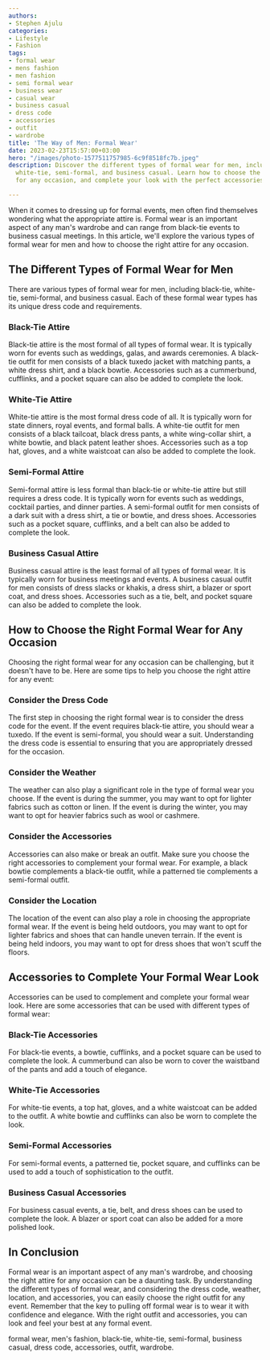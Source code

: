 ```yaml
---
authors:
- Stephen Ajulu
categories:
- Lifestyle
- Fashion
tags:
- formal wear
- mens fashion
- men fashion
- semi formal wear
- business wear
- casual wear
- business casual
- dress code
- accessories
- outfit
- wardrobe
title: 'The Way of Men: Formal Wear'
date: 2023-02-23T15:57:00+03:00
hero: "/images/photo-1577511757985-6c9f8518fc7b.jpeg"
description: Discover the different types of formal wear for men, including black-tie,
  white-tie, semi-formal, and business casual. Learn how to choose the right attire
  for any occasion, and complete your look with the perfect accessories.

---
```

When it comes to dressing up for formal events, men often find themselves wondering what the appropriate attire is. Formal wear is an important aspect of any man's wardrobe and can range from black-tie events to business casual meetings. In this article, we'll explore the various types of formal wear for men and how to choose the right attire for any occasion.

## The Different Types of Formal Wear for Men

There are various types of formal wear for men, including black-tie, white-tie, semi-formal, and business casual. Each of these formal wear types has its unique dress code and requirements.

### Black-Tie Attire

Black-tie attire is the most formal of all types of formal wear. It is typically worn for events such as weddings, galas, and awards ceremonies. A black-tie outfit for men consists of a black tuxedo jacket with matching pants, a white dress shirt, and a black bowtie. Accessories such as a cummerbund, cufflinks, and a pocket square can also be added to complete the look.

### White-Tie Attire

White-tie attire is the most formal dress code of all. It is typically worn for state dinners, royal events, and formal balls. A white-tie outfit for men consists of a black tailcoat, black dress pants, a white wing-collar shirt, a white bowtie, and black patent leather shoes. Accessories such as a top hat, gloves, and a white waistcoat can also be added to complete the look.

### Semi-Formal Attire

Semi-formal attire is less formal than black-tie or white-tie attire but still requires a dress code. It is typically worn for events such as weddings, cocktail parties, and dinner parties. A semi-formal outfit for men consists of a dark suit with a dress shirt, a tie or bowtie, and dress shoes. Accessories such as a pocket square, cufflinks, and a belt can also be added to complete the look.

### Business Casual Attire

Business casual attire is the least formal of all types of formal wear. It is typically worn for business meetings and events. A business casual outfit for men consists of dress slacks or khakis, a dress shirt, a blazer or sport coat, and dress shoes. Accessories such as a tie, belt, and pocket square can also be added to complete the look.

## How to Choose the Right Formal Wear for Any Occasion

Choosing the right formal wear for any occasion can be challenging, but it doesn't have to be. Here are some tips to help you choose the right attire for any event:

### Consider the Dress Code

The first step in choosing the right formal wear is to consider the dress code for the event. If the event requires black-tie attire, you should wear a tuxedo. If the event is semi-formal, you should wear a suit. Understanding the dress code is essential to ensuring that you are appropriately dressed for the occasion.

### Consider the Weather

The weather can also play a significant role in the type of formal wear you choose. If the event is during the summer, you may want to opt for lighter fabrics such as cotton or linen. If the event is during the winter, you may want to opt for heavier fabrics such as wool or cashmere.

### Consider the Accessories

Accessories can also make or break an outfit. Make sure you choose the right accessories to complement your formal wear. For example, a black bowtie complements a black-tie outfit, while a patterned tie complements a semi-formal outfit.

### Consider the Location

The location of the event can also play a role in choosing the appropriate formal wear. If the event is being held outdoors, you may want to opt for lighter fabrics and shoes that can handle uneven terrain. If the event is being held indoors, you may want to opt for dress shoes that won't scuff the floors.

## Accessories to Complete Your Formal Wear Look

Accessories can be used to complement and complete your formal wear look. Here are some accessories that can be used with different types of formal wear:

### Black-Tie Accessories

For black-tie events, a bowtie, cufflinks, and a pocket square can be used to complete the look. A cummerbund can also be worn to cover the waistband of the pants and add a touch of elegance.

### White-Tie Accessories

For white-tie events, a top hat, gloves, and a white waistcoat can be added to the outfit. A white bowtie and cufflinks can also be worn to complete the look.

### Semi-Formal Accessories

For semi-formal events, a patterned tie, pocket square, and cufflinks can be used to add a touch of sophistication to the outfit.

### Business Casual Accessories

For business casual events, a tie, belt, and dress shoes can be used to complete the look. A blazer or sport coat can also be added for a more polished look.

## In Conclusion

Formal wear is an important aspect of any man's wardrobe, and choosing the right attire for any occasion can be a daunting task. By understanding the different types of formal wear, and considering the dress code, weather, location, and accessories, you can easily choose the right outfit for any event. Remember that the key to pulling off formal wear is to wear it with confidence and elegance. With the right outfit and accessories, you can look and feel your best at any formal event.

formal wear, men's fashion, black-tie, white-tie, semi-formal, business casual, dress code, accessories, outfit, wardrobe.